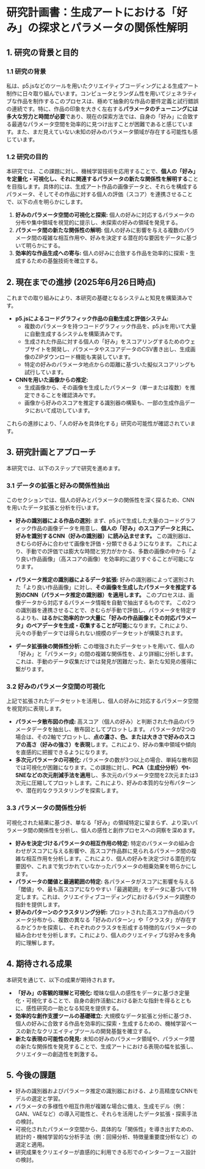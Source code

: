 # 研究計画書：生成アートにおける「好み」の探求とパラメータの関係性解明

## 1. 研究の背景と目的

### 1.1 研究の背景
私は、p5.jsなどのツールを用いたクリエイティブコーディングによる生成アート制作に日々取り組んでいます。コンピュータとランダム性を用いてジェネラティブな作品を制作するこのプロセスは、極めて抽象的な作品の要件定義と試行錯誤の連続です。特に、作品の印象を大きく左右する**パラメータのチューニングには多大な労力と時間が必要**であり、現在の探索方法では、自身の「好み」に合致する最適なパラメータ空間を効率的に見つけ出すことが困難であると感じています。また、まだ見えていない未知の好みのパラメータ領域が存在する可能性も感じています。

### 1.2 研究の目的
本研究では、この課題に対し、機械学習技術を応用することで、**個人の「好み」を定量化・可視化し、それに関連するパラメータの新たな関係性を解明する**ことを目指します。具体的には、生成アート作品の画像データと、それらを構成するパラメータ、そしてその作品に対する個人の評価（スコア）を連携させることで、以下の点を明らかにします。

1.  **好みのパラメータ空間の可視化と探索:** 個人の好みに対応するパラメータの分布や集中領域を視覚的に提示し、未探索の好みの領域を発見する。
2.  **パラメータ間の新たな関係性の解明:** 個人の好みに影響を与える複数のパラメータ間の複雑な相互作用や、好みを決定する潜在的な要因をデータに基づいて明らかにする。
3.  **効率的な作品生成への寄与:** 個人の好みに合致する作品を効率的に探索・生成するための基盤技術を確立する。

## 2. 現在までの進捗 (2025年6月26日時点)

これまでの取り組みにより、本研究の基礎となるシステムと知見を構築済みです。

* **p5.jsによるコードグラフィック作品の自動生成と評価システム:**
    * 複数のパラメータを持つコードグラフィック作品を、p5.jsを用いて大量に自動生成するシステムを構築済みです。
    * 生成された作品に対する個人の「好み」をスコアリングするためのウェブサイトを開発し、パラメータやスコアデータのCSV書き出し、生成画像のZIPダウンロード機能も実装しています。
    * 特定の好みのパラメータ地点からの距離に基づいた擬似スコアリングも試行しています。
* **CNNを用いた画像からの推定:**
    * 生成画像から、その画像を生成したパラメータ（単一または複数）を推定できることを確認済みです。
    * 画像から好みのスコアを推定する識別器の構築も、一部の生成作品データにおいて成功しています。

これらの進捗により、「人の好みを具体化する」研究の可能性が確認されています。

## 3. 研究計画とアプローチ

本研究では、以下のステップで研究を進めます。

### 3.1 データの拡張と好みの関係性抽出

このセクションでは、個人の好みとパラメータの関係性を深く探るため、CNNを用いたデータ拡張と分析を行います。

* **好みの識別器による作品の選別:**
    まず、p5.jsで生成した大量のコードグラフィック作品の画像データを用意し、**個人の「好み」のスコアデータと共に、好みを識別するCNN（好みの識別器）に読み込ませます。** この識別器は、きむらの好みに合わせて画像を評価・分類できるようになります。
    これにより、手動での評価では膨大な時間と労力がかかる、多数の画像の中から「より良い作品画像」（高スコアの画像）を効率的に選りすぐることが可能になります。

* **パラメータ推定の識別器によるデータ拡張:**
    好みの識別器によって選別された「より良い作品画像」に対し、**その画像を生成したパラメータを推定する別のCNN（パラメータ推定の識別器）を適用します。** このプロセスは、画像データから対応するパラメータ情報を自動で抽出するものです。
    この2つの識別器を連携させることで、きむらが手動で評価し、パラメータを特定するよりも、**はるかに効率的かつ大量に「好みの作品画像とその対応パラメータ」のペアデータを生成・収集することが可能**になります。これにより、元々の手動データでは得られない規模のデータセットが構築されます。

* **データ拡張後の関係性分析:**
    この増強されたデータセットを用いて、個人の「好み」と「パラメータ」の間の複雑な関係性を、より詳細に分析します。これは、手動のデータ収集だけでは発見が困難だった、新たな知見の獲得に繋がります。

### 3.2 好みのパラメータ空間の可視化

上記で拡張されたデータセットを活用し、個人の好みに対応するパラメータ空間を視覚的に表現します。

* **パラメータ散布図の作成:**
    高スコア（個人の好み）と判断された作品のパラメータデータを抽出し、散布図としてプロットします。
    パラメータが2つの場合は、その2軸でプロットし、**点の濃さ、色、または大きさで好みのスコアの高さ（好みの強さ）を表現**します。これにより、好みの集中領域や傾向を直感的に把握できるようになります。
* **多次元パラメータの可視化:**
    パラメータの数が3つ以上の場合、単純な散布図では可視化が困難になります。この課題に対し、**PCA（主成分分析）やt-SNEなどの次元削減手法を適用**し、多次元のパラメータ空間を2次元または3次元に圧縮してプロットします。これにより、好みの本質的な分布パターンや、潜在的なクラスタリングを探索します。

### 3.3 パラメータの関係性分析

可視化された結果に基づき、単なる「好み」の領域特定に留まらず、より深いパラメータ間の関係性を分析し、個人の感性と創作プロセスへの洞察を深めます。

* **好みを決定づけるパラメータの相互作用の特定:**
    特定のパラメータの組み合わせがスコアに与える影響や、高スコア作品群に見られるパラメータ間の複雑な相互作用を分析します。これにより、個人の好みを決定づける潜在的な要因や、これまで気づかれていなかったパラメータの相乗効果を明らかにします。
* **パラメータの閾値と最適範囲の特定:**
    各パラメータがスコアに影響を与える「閾値」や、最も高スコアになりやすい「最適範囲」をデータに基づいて特定します。これは、クリエイティブコーディングにおけるパラメータ調整の指針を提供します。
* **好みのパターンのクラスタリング分析:**
    プロットされた高スコア作品のパラメータ分布から、複数の異なる「好みのパターン」や「クラスタ」が存在するかどうかを探索し、それぞれのクラスタを形成する特徴的なパラメータの組み合わせを分析します。これにより、個人のクリエイティブな好みを多角的に理解します。

## 4. 期待される成果

本研究を通じて、以下の成果が期待されます。

* **「好み」の客観的理解と可視化:** 曖昧な個人の感性をデータに基づき定量化・可視化することで、自身の創作活動における新たな指針を得るとともに、感性研究の一助となる知見を提供する。
* **効率的な創作支援ツールの基礎確立:** 大規模なデータ拡張と分析に基づき、個人の好みに合致する作品を効率的に探索・生成するための、機械学習ベースの新たなクリエイティブツールの開発基盤を確立する。
* **新たな表現の可能性の発見:** 未知の好みのパラメータ領域や、パラメータ間の新たな関係性を発見することで、生成アートにおける表現の幅を拡張し、クリエイターの創造性を刺激する。

## 5. 今後の課題

* 好みの識別器およびパラメータ推定の識別器における、より高精度なCNNモデルの選定と学習。
* パラメータの多様性や相互作用が複雑な場合に備え、生成モデル（例：GAN、VAEなど）の導入可能性と、それらを活用したデータ拡張・探索手法の検討。
* 可視化されたパラメータ空間から、具体的な「関係性」を導き出すための、統計的・機械学習的な分析手法（例：回帰分析、特徴量重要度分析など）の選定と適用。
* 研究成果をクリエイターが直感的に利用できる形でのインターフェース設計の検討。